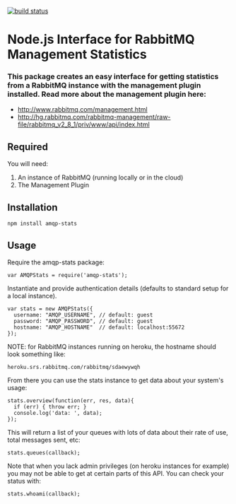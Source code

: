 [![build status](https://secure.travis-ci.org/timisbusy/node-amqp-stats.png)](http://travis-ci.org/timisbusy/node-amqp-stats)
# Node.js Interface for RabbitMQ Management Statistics

### This package creates an easy interface for getting statistics from a RabbitMQ instance with the management plugin installed. Read more about the management plugin here:

- http://www.rabbitmq.com/management.html
- http://hg.rabbitmq.com/rabbitmq-management/raw-file/rabbitmq_v2_8_1/priv/www/api/index.html

## Required

You will need:

1. An instance of RabbitMQ (running locally or in the cloud)
2. The Management Plugin

## Installation

    npm install amqp-stats

## Usage

Require the amqp-stats package: 

    var AMQPStats = require('amqp-stats');

Instantiate and provide authentication details (defaults to standard setup for a local instance). 

    var stats = new AMQPStats({
      username: "AMQP_USERNAME", // default: guest
      password: "AMQP_PASSWORD", // default: guest
      hostname: "AMQP_HOSTNAME"  // default: localhost:55672
    });

NOTE: for RabbitMQ instances running on heroku, the hostname should look something like: 

    heroku.srs.rabbitmq.com/rabbitmq/sdaewywqh

From there you can use the stats instance to get data about your system's usage:

    stats.overview(function(err, res, data){
      if (err) { throw err; }
      console.log('data: ', data);
    });

This will return a list of your queues with lots of data about their rate of use, total messages sent, etc:

    stats.queues(callback);

Note that when you lack admin privileges (on heroku instances for example) you may not be able to get at certain parts of this API. You can check your status with:
    
    stats.whoami(callback);